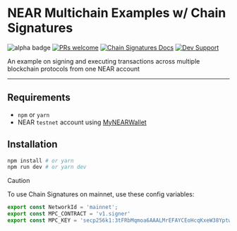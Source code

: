 # NEAR Multichain Examples w/ Chain Signatures

![alpha badge](https://img.shields.io/badge/status-alpha-red)
[![PRs welcome](https://img.shields.io/badge/PRs-welcome-green)](https://github.com/near-examples/near-multichain/pulls)
[![Chain Signatures Docs](https://img.shields.io/badge/Chain_Signatures_Docs-blue)](https://docs.near.org/concepts/abstraction/chain-signatures)
[![Dev Support](https://img.shields.io/badge/DEV_SUPPORT-red)](https://t.me/chain_abstraction)

An example on signing and executing transactions across multiple blockchain protocols from one NEAR account

---

## Requirements

- `npm` or `yarn`
- NEAR `testnet` account using [MyNEARWallet](https://mynearwallet.com/)

## Installation

```bash
npm install # or yarn
npm run dev # or yarn dev
```

> [!CAUTION]
> To use Chain Signatures on mainnet, use these config variables:
```javascript
export const NetworkId = 'mainnet';
export const MPC_CONTRACT = 'v1.signer'
export const MPC_KEY = 'secp256k1:3tFRbMqmoa6AAALMrEFAYCEoHcqKxeW38YptwowBVBtXK1vo36HDbUWuR6EZmoK4JcH6HDkNMGGqP1ouV7VZUWya';
```
